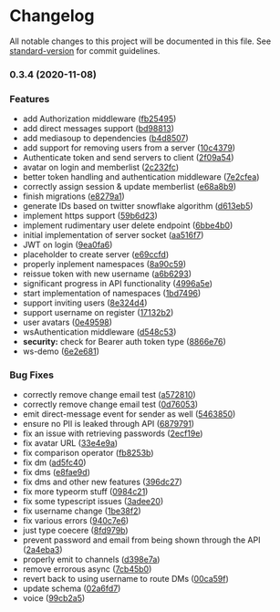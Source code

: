 # Changelog

All notable changes to this project will be documented in this file. See [standard-version](https://github.com/conventional-changelog/standard-version) for commit guidelines.

### 0.3.4 (2020-11-08)


### Features

* add Authorization middleware ([fb25495](https://github.com/QPS-PP2050/CoronaChat-Server/commit/fb25495db410a86dd40de2ab0506620ca4594dc7))
* add direct messages support ([bd98813](https://github.com/QPS-PP2050/CoronaChat-Server/commit/bd98813254fa01c41d38a67ed867b6fb70cca739))
* add mediasoup to dependencies ([b4d8507](https://github.com/QPS-PP2050/CoronaChat-Server/commit/b4d8507db1ac568dcfa44695dc97f3674828fdf1))
* add support for removing users from a server ([10c4379](https://github.com/QPS-PP2050/CoronaChat-Server/commit/10c43799879d37b7c4c3376dc80748db92e545cd))
* Authenticate token and send servers to client ([2f09a54](https://github.com/QPS-PP2050/CoronaChat-Server/commit/2f09a549cc004aec3de4bebcf4346abfc110ecc1))
* avatar on login and memberlist ([2c232fc](https://github.com/QPS-PP2050/CoronaChat-Server/commit/2c232fc3aab025c8fe2ed382dc1ac24b242a900d))
* better token handling and authentication middleware ([7e2cfea](https://github.com/QPS-PP2050/CoronaChat-Server/commit/7e2cfeaef065d5d62d94e502532a818f80dafe30))
* correctly assign session & update memberlist ([e68a8b9](https://github.com/QPS-PP2050/CoronaChat-Server/commit/e68a8b94e8d67cde89d02c6753bc59389b7a24d4))
* finish migrations ([e8279a1](https://github.com/QPS-PP2050/CoronaChat-Server/commit/e8279a16457bf85a708ddec343c5f665514d25bf))
* generate IDs based on twitter snowflake algorithm ([d613eb5](https://github.com/QPS-PP2050/CoronaChat-Server/commit/d613eb5c21c35fc036138bf0cf8862baba5750a7))
* implement https support ([59b6d23](https://github.com/QPS-PP2050/CoronaChat-Server/commit/59b6d23dfa736d89a2267c6b50de01b3d5ef3754))
* implement rudimentary user delete endpoint ([6bbe4b0](https://github.com/QPS-PP2050/CoronaChat-Server/commit/6bbe4b0e129f729be2b567325b07ed99e61b5bab))
* initial implementation of server socket ([aa516f7](https://github.com/QPS-PP2050/CoronaChat-Server/commit/aa516f7a0a349af79008cad94fd80200c734f34e))
* JWT on login ([9ea0fa6](https://github.com/QPS-PP2050/CoronaChat-Server/commit/9ea0fa69b83d8f961f7cc1eb54462d2a5ea2f6a7))
* placeholder to create server ([e69ccfd](https://github.com/QPS-PP2050/CoronaChat-Server/commit/e69ccfd583f7cef975e05116a36eca1d031f9e61))
* properly inplement namespaces ([8a90c59](https://github.com/QPS-PP2050/CoronaChat-Server/commit/8a90c594f4e842b17891ac46f229f35dc1b23cae))
* reissue token with new username ([a6b6293](https://github.com/QPS-PP2050/CoronaChat-Server/commit/a6b62930873d81c4cfd01a6a37cf0329dada7333))
* significant progress in API functionality ([4996a5e](https://github.com/QPS-PP2050/CoronaChat-Server/commit/4996a5ec8c7ad93d0ead4dd7f9672328cbae054b))
* start implementation of namespaces ([1bd7496](https://github.com/QPS-PP2050/CoronaChat-Server/commit/1bd749695cd0ed88afd932b8ff14678c06a59018))
* support inviting users ([8e324d4](https://github.com/QPS-PP2050/CoronaChat-Server/commit/8e324d4b92310f3d16ad50ea2325393ab9d8e30f))
* support username on register ([17132b2](https://github.com/QPS-PP2050/CoronaChat-Server/commit/17132b2fb03ddc1f090ed1d8b9e235537d7b9986))
* user avatars ([0e49598](https://github.com/QPS-PP2050/CoronaChat-Server/commit/0e49598b39f47caa1c56d985054f167ed58551c1))
* wsAuthentication middleware ([d548c53](https://github.com/QPS-PP2050/CoronaChat-Server/commit/d548c5365693e4ff88790173f3a86916a612aa3a))
* **security:** check for Bearer auth token type ([8866e76](https://github.com/QPS-PP2050/CoronaChat-Server/commit/8866e7604c33cd5634abde19ef58f1e7c50c448c))
* ws-demo ([6e2e681](https://github.com/QPS-PP2050/CoronaChat-Server/commit/6e2e681303cebeb30a680944231f986c73b11e06))


### Bug Fixes

* correctly remove change email test ([a572810](https://github.com/QPS-PP2050/CoronaChat-Server/commit/a5728109eba476729bdc8b0f4fd1cd660f8c7aef))
* correctly remove change email test ([0d76053](https://github.com/QPS-PP2050/CoronaChat-Server/commit/0d76053e83030a7c9dac887e670fffd6ba699b70))
* emit direct-message event for sender as well ([5463850](https://github.com/QPS-PP2050/CoronaChat-Server/commit/546385044966c33d8043a87384c974b06b5d15ad))
* ensure no PII is leaked through API ([6879791](https://github.com/QPS-PP2050/CoronaChat-Server/commit/687979174dd1094425467d7a7ca800dd884b6cd7))
* fix an issue with retrieving passwords ([2ecf19e](https://github.com/QPS-PP2050/CoronaChat-Server/commit/2ecf19eeb7cef4da57c3951cd40c207d180f9987))
* fix avatar URL ([33e4e9a](https://github.com/QPS-PP2050/CoronaChat-Server/commit/33e4e9aac97c98fbd0c19750bd87584e1e82be17))
* fix comparison operator ([fb8253b](https://github.com/QPS-PP2050/CoronaChat-Server/commit/fb8253b7590ea4620549c2ac12b546137cc03a10))
* fix dm ([ad5fc40](https://github.com/QPS-PP2050/CoronaChat-Server/commit/ad5fc409af847bf456c2eefa9b61554f9d6d7305))
* fix dms ([e8fae9d](https://github.com/QPS-PP2050/CoronaChat-Server/commit/e8fae9d29120a93a74604e8f6a3cb626f0091692))
* fix dms and other new features ([396dc27](https://github.com/QPS-PP2050/CoronaChat-Server/commit/396dc2780c2c0431011c8d0c8f890a33b6fe7d91))
* fix more typeorm stuff ([0984c21](https://github.com/QPS-PP2050/CoronaChat-Server/commit/0984c21cc61a5a903a2a45d1f44ec9eb512e5e4d))
* fix some typescript issues ([3adee20](https://github.com/QPS-PP2050/CoronaChat-Server/commit/3adee207982cd295722dc9e26b1749cdbfdd179d))
* fix username change ([1be38f2](https://github.com/QPS-PP2050/CoronaChat-Server/commit/1be38f26691cedfe69957d5e8f2317028b72615b))
* fix various errors ([940c7e6](https://github.com/QPS-PP2050/CoronaChat-Server/commit/940c7e6d22f1e28a3a856c5b3fb3cb2457f7bb0b))
* just type coecere ([8fd979b](https://github.com/QPS-PP2050/CoronaChat-Server/commit/8fd979b06eaddcadf879685bc19a76fb440d5d4f))
* prevent password and email from being shown through the API ([2a4eba3](https://github.com/QPS-PP2050/CoronaChat-Server/commit/2a4eba3e4ca341e384f1355c26e5a919c16a0c0c))
* properly emit to channels ([d398e7a](https://github.com/QPS-PP2050/CoronaChat-Server/commit/d398e7a16367661455e1f995196106c4fed393d8))
* remove errorous async ([7cb45b0](https://github.com/QPS-PP2050/CoronaChat-Server/commit/7cb45b0eaf41fdac443df0ad845208f2883b1fd5))
* revert back to using username to route DMs ([00ca59f](https://github.com/QPS-PP2050/CoronaChat-Server/commit/00ca59f81fb39af2c480cc2a682e7b8c97039903))
* update schema ([02a6fd7](https://github.com/QPS-PP2050/CoronaChat-Server/commit/02a6fd7642027bdbf51beeb49665a9fb9e01a481))
* voice ([99cb2a5](https://github.com/QPS-PP2050/CoronaChat-Server/commit/99cb2a5e2820356e5fa008256d867fcef36f965b))
